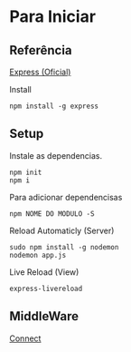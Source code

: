 # Para Iniciar

## Referência

[Express (Oficial)](http://expressjs.com/)

Install
```terminal
npm install -g express
```

## Setup
Instale as dependencias.
```terminal
npm init
npm i
```

Para adicionar dependencisas
```terminal
npm NOME DO MODULO -S
```

Reload Automaticly (Server)
```terminal
sudo npm install -g nodemon
nodemon app.js
```

Live Reload (View)
```terminal
express-livereload
```

## MiddleWare
[Connect](https://github.com/senchalabs/connect#middleware)
